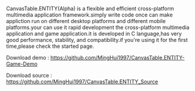 CanvasTable.ENTITY(Alpha) is a flexible and efficient cross-platform multimedia application framework.simply write code once can make appliction run on different desktop platforms and different mobile platforms.your can use it rapid development the cross-platform multimedia application and game application.it is developed in C language,has very good performance, stability, and compatibility.if you're using it for the first time,please check the started page.

Download demo : https://github.com/MingHui1997/CanvasTable.ENTITY-Game-Demo

Download source : https://github.com/MingHui1997/CanvasTable.ENTITY_Source
